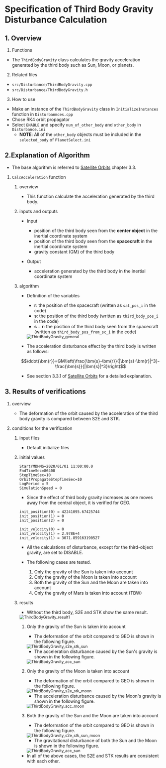 # Specification of Third Body Gravity Disturbance Calculation

## 1.  Overview

1. Functions
- The `ThirdBodyGravity` class calculates the gravity acceleration generated by the third body such as Sun, Moon, or planets.

2. Related files
- `src/Disturbance/ThirdBodyGravity.cpp`
- `src/Disturbance/ThirdBodyGravity.h`

3. How to use
- Make an instance of the `ThirdBodyGravity` class in `InitializeInstances` function in `Disturbanmces.cpp`
- Chose RK4 orbit propagator
- Select `ENABLE` and specify `num_of_other_body` and `other_body` in `Disturbance.ini`
  - **NOTE**: All of the `other_body` objects must be included in the `selected_body` of `PlanetSelect.ini`

## 2.Explanation of Algorithm
- The base algorithm is referred to [Satellite Orbits](https://www.springer.com/jp/book/9783540672807) chapter 3.3. 

1. `CalcAcceleration` function
    1. overview
        - This function calculate the acceleration generated by the third body.

    2. inputs and outputs
        - Input
            - position of the third body seen from the **center object** in the inertial coordinate system
            - position of the third body seen from the **spacecraft** in the inertial coordinate system 
            - gravity constant (GM) of the third body

        - Output
            - acceleration generated by the third body in the inertial coordinate system

    3. algorithm
        - Definition of the variables
            - $`\bm{r}`$: the position of the spacecraft (written as `sat_pos_i` in the code)
            - $`\bm{s}`$: the position of the third body (written as `third_body_pos_i` in the code)
            - $`\bm{s}-\bm{r}`$: the position of the third body seen from the spacecraft (written as `third_body_pos_from_sc_i` in the code)

            <img src="./figs/ThirdBodyGravity_general.jpg" alt="ThirdBodyGravity_general" style="zoom: 90%;" />

        - The acceleration disturbance effect by the third body is written as follows:

        ```math
        \ddot{\bm{r}}=GM\left(\frac{\bm{s}-\bm{r}}{|\bm{s}-\bm{r}|^3}-\frac{\bm{s}}{|\bm{s}|^3}\right)
        ```

        - See section 3.3.1 of [Satellite Orbits](https://www.springer.com/jp/book/9783540672807) for a detailed explanation.

## 3. Results of verifications
1. overview
    - The deformation of the orbit caused by the acceleration of the third body gravity is compared between S2E and STK.

2. conditions for the verification
    1. input files
        - Default initialize files
    
    2. initial values 
        ```
        StartYMDHMS=2020/01/01 11:00:00.0
        EndTimeSec=86400
        StepTimeSec=10
        OrbitPropagateStepTimeSec=10
        LogPeriod = 5
        SimulationSpeed = 0
        ```
        - Since the effect of third body gravity increases as one moves away from the central object, it is verified for GEO.

        ```
        init_position(0) = 42241095.67425744
        init_position(1) = 0
        init_position(2) = 0

        init_velocity(0) = 0
        init_velocity(1) = 2.978E+4
        init_velocity(1) = 3071.859163190527
        ```

        - All the calculations of disturbance, except for the third-object gravity, are set to DISABLE.

        - The following cases are tested.
            1. Only the gravity of the Sun is taken into account
            2. Only the gravity of the Moon is taken into account
            3. Both the gravity of the Sun and the Moon are taken into account
            4. Only the gravity of Mars is taken into account (TBW)

    3. results
        - Without the third body, S2E and STK show the same result.

         <img src="./figs/ThirdBodyGravity_result1.jpg" alt="ThirdBodyGravity_result1" style="zoom: 90%;" />

        1. Only the gravity of the Sun is taken into account
            - The deformation of the orbit compared to GEO is shown in the following figure.

            <img src="./figs/ThirdBodyGravity_s2e_stk_sun.jpg" alt="ThirdBodyGravity_s2e_stk_sun" style="zoom: 90%;" />

            - The acceleration disturbance caused by the Sun's gravity is shown in the following figure.

            <img src="./figs/ThirdBodyGravity_acc_sun.jpg" alt="ThirdBodyGravity_acc_sun" style="zoom: 90%;" />

        2. Only the gravity of the Moon is taken into account
            - The deformation of the orbit compared to GEO is shown in the following figure.

            <img src="./figs/ThirdBodyGravity_s2e_stk_moon.jpg" alt="ThirdBodyGravity_s2e_stk_moon" style="zoom: 90%;" />

            - The acceleration disturbance caused by the Moon's gravity is shown in the following figure.

            <img src="./figs/ThirdBodyGravity_acc_moon.jpg" alt="ThirdBodyGravity_acc_moon" style="zoom: 90%;" />
        
        3. Both the gravity of the Sun and the Moon are taken into account
            - The deformation of the orbit compared to GEO is shown in the following figure.

            <img src="./figs/ThirdBodyGravity_s2e_stk_sun_moon.jpg" alt="ThirdBodyGravity_s2e_stk_sun_moon" style="zoom: 90%;" />

            - The gravitational disturbance of both the Sun and the Moon is shown in the following figure.

            <img src="./figs/ThirdBodyGravity_acc_sun_moon.jpg" alt="ThirdBodyGravity_acc_sun" style="zoom: 90%;" />

        - In all of the above cases, the S2E and STK results are consistent with each other.

